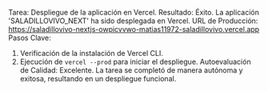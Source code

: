 Tarea: Despliegue de la aplicación en Vercel.
Resultado: Éxito. La aplicación 'SALADILLOVIVO_NEXT' ha sido desplegada en Vercel.
URL de Producción: https://saladillovivo-nextjs-owpicvvwo-matias11972-saladillovivo.vercel.app
Pasos Clave:
1. Verificación de la instalación de Vercel CLI.
2. Ejecución de `vercel --prod` para iniciar el despliegue.
Autoevaluación de Calidad: Excelente. La tarea se completó de manera autónoma y exitosa, resultando en un despliegue funcional.
